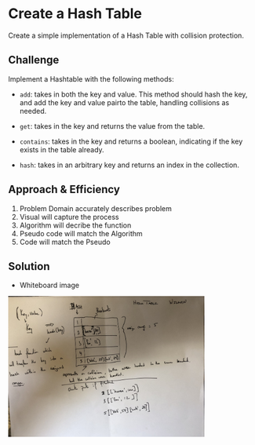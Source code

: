 # Create a Hash Table

Create a simple implementation of a Hash Table with collision protection. 

## Challenge

Implement a Hashtable with the following methods:

* `add`: takes in both the key and value. This method should hash the key, and add the key and value pairto the table, handling collisions as needed.

* `get`: takes in the key and returns the value from the table.

* `contains`: takes in the key and returns a boolean, indicating if the key exists in the table already.

* `hash`: takes in an arbitrary key and returns an index in the collection.

## Approach & Efficiency

1. Problem Domain accurately describes problem
2. Visual will capture the process
3. Algorithm will decribe the function
4. Pseudo code will match the Algorithm
5. Code will match the Pseudo

## Solution

* Whiteboard image
<img src="./assets/Hash_Table.jpg" width=400>

